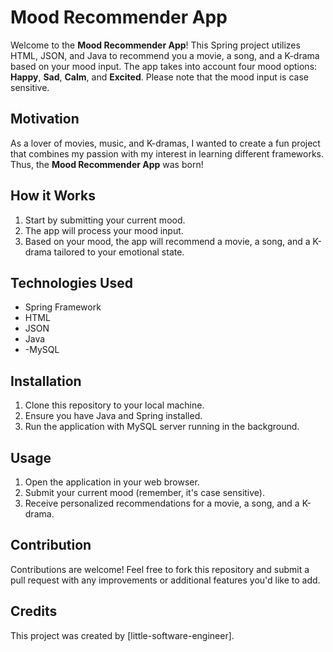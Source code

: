 # **Mood Recommender App**

Welcome to the **Mood Recommender App**! This Spring project utilizes HTML, JSON, and Java to recommend you a movie, a song, and a K-drama based on your mood input. The app takes into account four mood options: **Happy**, **Sad**, **Calm**, and **Excited**. Please note that the mood input is case sensitive.

## **Motivation**
As a lover of movies, music, and K-dramas, I wanted to create a fun project that combines my passion with my interest in learning different frameworks. Thus, the **Mood Recommender App** was born!

## **How it Works**
1. Start by submitting your current mood.
2. The app will process your mood input.
3. Based on your mood, the app will recommend a movie, a song, and a K-drama tailored to your emotional state.

## **Technologies Used**
- Spring Framework
- HTML
- JSON
- Java
- -MySQL

## **Installation**
1. Clone this repository to your local machine.
2. Ensure you have Java and Spring installed.
3. Run the application with MySQL server running in the background.

## **Usage**
1. Open the application in your web browser.
2. Submit your current mood (remember, it's case sensitive).
3. Receive personalized recommendations for a movie, a song, and a K-drama.

## **Contribution**
Contributions are welcome! Feel free to fork this repository and submit a pull request with any improvements or additional features you'd like to add.

## **Credits**
This project was created by [little-software-engineer]. 


